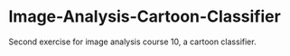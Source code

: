 # Image-Analysis-Cartoon-Classifier
Second exercise for image analysis course 10, a cartoon classifier. 
